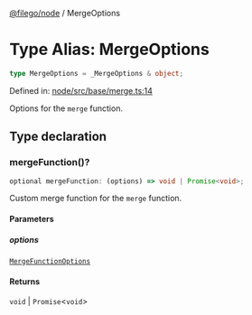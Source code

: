 [@filego/node](../README.md) / MergeOptions

# Type Alias: MergeOptions

```ts
type MergeOptions = _MergeOptions & object;
```

Defined in: [node/src/base/merge.ts:14](https://github.com/alpheustangs/filego.js/blob/2a25fe3fdc1a0816f27fbb873f77aac511984242/packages/node/src/base/merge.ts#L14)

Options for the `merge` function.

## Type declaration

### mergeFunction()?

```ts
optional mergeFunction: (options) => void | Promise<void>;
```

Custom merge function for the `merge` function.

#### Parameters

##### options

[`MergeFunctionOptions`](MergeFunctionOptions.md)

#### Returns

`void` \| `Promise`\<`void`\>
